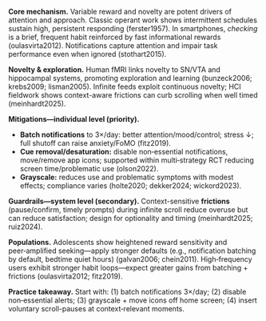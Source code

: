 **Core mechanism.** Variable reward and novelty are potent drivers of attention and approach. Classic operant work shows intermittent schedules sustain high, persistent responding (ferster1957). In smartphones, *checking* is a brief, frequent habit reinforced by fast informational rewards (oulasvirta2012). Notifications capture attention and impair task performance even when ignored (stothart2015).

**Novelty & exploration.** Human fMRI links novelty to SN/VTA and hippocampal systems, promoting exploration and learning (bunzeck2006; krebs2009; lisman2005). Infinite feeds exploit continuous novelty; HCI fieldwork shows context-aware frictions can curb scrolling when well timed (meinhardt2025).

**Mitigations—individual level (priority).**
- **Batch notifications** to 3×/day: better attention/mood/control; stress ↓; full shutoff can raise anxiety/FoMO (fitz2019).
- **Cue removal/desaturation:** disable non‑essential notifications, move/remove app icons; supported within multi‑strategy RCT reducing screen time/problematic use (olson2022).
- **Grayscale:** reduces use and problematic symptoms with modest effects; compliance varies (holte2020; dekker2024; wickord2023).

**Guardrails—system level (secondary).** Context-sensitive **frictions** (pause/confirm, timely prompts) during infinite scroll reduce overuse but can reduce satisfaction; design for optionality and timing (meinhardt2025; ruiz2024).

**Populations.** Adolescents show heightened reward sensitivity and peer‑amplified seeking—apply stronger defaults (e.g., notification batching by default, bedtime quiet hours) (galvan2006; chein2011). High‑frequency users exhibit stronger habit loops—expect greater gains from batching + frictions (oulasvirta2012; fitz2019).

**Practice takeaway.** Start with: (1) batch notifications 3×/day; (2) disable non‑essential alerts; (3) grayscale + move icons off home screen; (4) insert voluntary scroll-pauses at context‑relevant moments.

